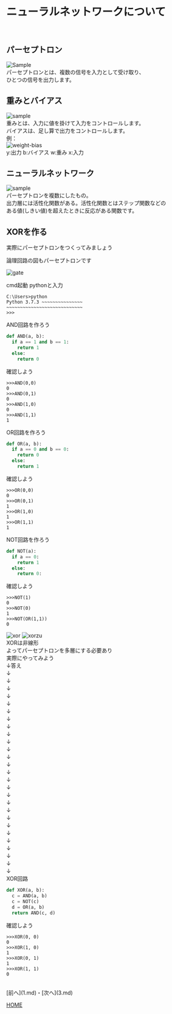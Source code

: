 # ニューラルネットワークについて

<br>

## パーセプトロン

![Sample](perceptron.png)  
パーセプトロンとは、複数の信号を入力として受け取り、  
ひとつの信号を出力します。  

## 重みとバイアス

![sample](ogp-perceptron.png)  
重みとは、入力に値を掛けて入力をコントロールします。  
バイアスは、足し算で出力をコントロールします。  
例：  
![weight-bias](weight.png)  
y:出力 b:バイアス w:重み x:入力  

## ニューラルネットワーク

![sample](mlp.png)  
パーセプトロンを複数にしたもの。  
出力層には活性化関数がある。活性化関数とはステップ関数などの  
ある値(しきい値)を超えたときに反応がある関数です。  

## XORを作る
実際にパーセプトロンをつくってみましょう  

論理回路の図もパーセプトロンです  

![gate](gate.png)

cmd起動 pythonと入力  
```
C:\Users>python
Python 3.7.3 ~~~~~~~~~~~~~~~
~~~~~~~~~~~~~~~~~~~~~~~~~~~~
>>>
```
AND回路を作ろう  
```python
def AND(a, b):
  if a == 1 and b == 1:
    return 1
  else:
    return 0
```
確認しよう  
```
>>>AND(0,0)
0
>>>AND(0,1)
0
>>>AND(1,0)
0
>>>AND(1,1)
1
```
OR回路を作ろう  
```python
def OR(a, b):
  if a == 0 and b == 0:
    return 0
  else:
    return 1
```
確認しよう  
```
>>>OR(0,0)
0
>>>OR(0,1)
1
>>>OR(1,0)
1
>>>OR(1,1)
1
```
NOT回路を作ろう  
```python
def NOT(a):
  if a == 0:
    return 1
  else:
    return 0:
```
確認しよう
```
>>>NOT(1)
0
>>>NOT(0)
1
>>>NOT(OR(1,1))
0
```
![xor](XOR.png)
![xorzu](xorsinri.png)  
XORは非線形  
よってパーセプトロンを多層にする必要あり  
実際にやってみよう  
↓答え  
↓　  
↓　  
↓　  
↓　  
↓　  
↓　  
↓　  
↓　  
↓　  
↓　  
↓　  
↓　  
↓　  
↓　  
↓　  
↓　  
↓　  
↓　  
↓　  
↓　  
↓　  
↓　  
↓　  
↓　  
↓　  
↓　  
↓　  
XOR回路  
```python
def XOR(a, b):
  c = AND(a, b)
  c = NOT(c)
  d = OR(a, b)
  return AND(c, d)
```
確認しよう  
```
>>>XOR(0, 0)
0
>>>XOR(1, 0)
1
>>>XOR(0, 1)
1
>>>XOR(1, 1)
0
```

<br>
[前へ](1.md)・[次へ](3.md)

[HOME](index.md)
